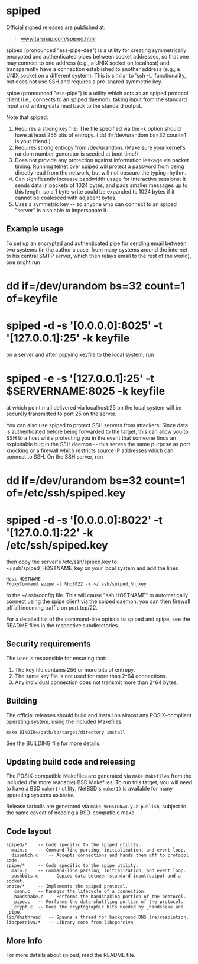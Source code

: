 spiped
======

Official signed releases are published at:
> www.tarsnap.com/spiped.html

spiped (pronounced "ess-pipe-dee") is a utility for creating symmetrically
encrypted and authenticated pipes between socket addresses, so that one may
connect to one address (e.g., a UNIX socket on localhost) and transparently
have a connection established to another address (e.g., a UNIX socket on a
different system).  This is similar to 'ssh -L' functionality, but does not
use SSH and requires a pre-shared symmetric key.

spipe (pronounced "ess-pipe") is a utility which acts as an spiped protocol
client (i.e., connects to an spiped daemon), taking input from the standard
input and writing data read back to the standard output.

Note that spiped:
1. Requires a strong key file: The file specified via the -k option should
have at least 256 bits of entropy.  ('dd if=/dev/urandom bs=32 count=1' is
your friend.)
2. Requires strong entropy from /dev/urandom.  (Make sure your kernel's
random number generator is seeded at boot time!)
3. Does not provide any protection against information leakage via packet
timing: Running telnet over spiped will protect a password from being directly
read from the network, but will not obscure the typing rhythm.
4. Can significantly increase bandwidth usage for interactive sessions: It
sends data in packets of 1024 bytes, and pads smaller messages up to this
length, so a 1 byte write could be expanded to 1024 bytes if it cannot be
coalesced with adjacent bytes.
5. Uses a symmetric key -- so anyone who can connect to an spiped "server" is
also able to impersonate it.

Example usage
-------------

To set up an encrypted and authenticated pipe for sending email between two
systems (in the author's case, from many systems around the internet to his
central SMTP server, which then relays email to the rest of the world), one
might run

# dd if=/dev/urandom bs=32 count=1 of=keyfile
# spiped -d -s '[0.0.0.0]:8025' -t '[127.0.0.1]:25' -k keyfile

on a server and after copying keyfile to the local system, run

# spiped -e -s '[127.0.0.1]:25' -t $SERVERNAME:8025 -k keyfile

at which point mail delivered via localhost:25 on the local system will be
securely transmitted to port 25 on the server.

You can also use spiped to protect SSH servers from attackers: Since data is
authenticated before being forwarded to the target, this can allow you to SSH
to a host while protecting you in the event that someone finds an exploitable
bug in the SSH daemon -- this serves the same purpose as port knocking or a
firewall which restricts source IP addresses which can connect to SSH.  On the
SSH server, run

# dd if=/dev/urandom bs=32 count=1 of=/etc/ssh/spiped.key
# spiped -d -s '[0.0.0.0]:8022' -t '[127.0.0.1]:22' -k /etc/ssh/spiped.key

then copy the server's /etc/ssh/spiped.key to ~/.ssh/spiped_HOSTNAME_key on
your local system and add the lines

	Host HOSTNAME
	ProxyCommand spipe -t %h:8022 -k ~/.ssh/spiped_%h_key

to the ~/.ssh/config file.  This will cause "ssh HOSTNAME" to automatically
connect using the spipe client via the spiped daemon; you can then firewall
off all incoming traffic on port tcp/22.

For a detailed list of the command-line options to spiped and spipe, see the
README files in the respective subdirectories.

Security requirements
---------------------

The user is responsible for ensuring that:
1. The key file contains 256 or more bits of entropy.
2. The same key file is not used for more than 2^64 connections.
3. Any individual connection does not transmit more than 2^64 bytes.



Building
--------

The official releases should build and install on almost any POSIX-compliant
operating system, using the included Makefiles:

    make BINDIR=/path/to/target/directory install

See the BUILDING file for more details.


Updating build code and releasing
---------------------------------

The POSIX-compatible Makefiles are generated via `make Makefiles` from the
included (far more readable) BSD Makefiles.  To run this target, you will
need to have a BSD `make(1)` utility; NetBSD's `make(1)` is available for many
operating systems as `bmake`.

Release tarballs are generated via `make VERSION=x.y.z publish`, subject
to the same caveat of needing a BSD-compatible make.


Code layout
-----------

```
spiped/*	-- Code specific to the spiped utility.
  main.c	-- Command-line parsing, initialization, and event loop.
  dispatch.c	-- Accepts connections and hands them off to protocol code.
spipe/*		-- Code specific to the spipe utility.
  main.c	-- Command-line parsing, initialization, and event loop.
  pushbits.c	-- Copies data between standard input/output and a socket.
proto/*		-- Implements the spiped protocol.
  _conn.c	-- Manages the lifecycle of a connection.
  _handshake.c	-- Performs the handshaking portion of the protocol.
  _pipe.c	-- Performs the data-shuttling portion of the protocol.
  _crypt.c	-- Does the cryptographic bits needed by _handshake and _pipe.
lib/dnsthread	-- Spawns a thread for background DNS (re)resolution.
libcperciva/*	-- Library code from libcperciva
```


More info
---------

For more details about spiped, read the README file.
